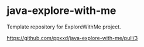 # java-explore-with-me
Template repository for ExploreWithMe project.

https://github.com/ppxxd/java-explore-with-me/pull/3
